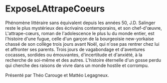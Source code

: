 # ExposeLAttrapeCoeurs
Phénomène littéraire sans équivalent depuis les années 50, J.D. Salinger reste le plus mystérieux des écrivains contemporains, et son chef-d'œuvre, L'attrape-cœurs, roman de l'adolescence le plus lu du monde entier, est l'histoire d'une fugue, celle d'un garçon de la bourgeoisie new-yorkaise chassé de son collège trois jours avant Noël, qui n'ose pas rentrer chez lui et affronter ses parents. Trois jours de vagabondage et d'aventures cocasses, sordides ou émouvantes, d'incertitude et d'anxiété, à la recherche de soi-même et des autres. L'histoire éternelle d'un gosse perdu qui cherche des raisons de vivre dans un monde hostile et corrompu.  
  
Présenté par Théo Carouge et Mattéo Legagneux.
